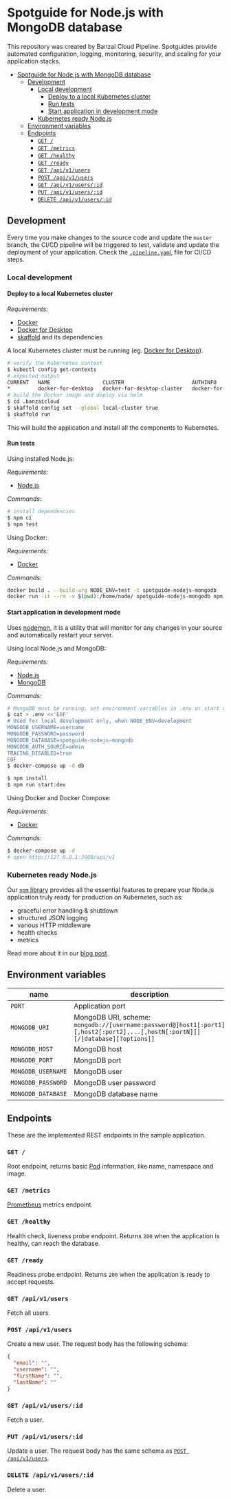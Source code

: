 # Spotguide for Node.js with MongoDB database

This repository was created by Banzai Cloud Pipeline. Spotguides provide automated configuration, logging, monitoring, security, and scaling for your application stacks.

<!-- TOC -->

- [Spotguide for Node.js with MongoDB database](#spotguide-for-nodejs-with-mongodb-database)
  - [Development](#development)
    - [Local development](#local-development)
      - [Deploy to a local Kubernetes cluster](#deploy-to-a-local-kubernetes-cluster)
      - [Run tests](#run-tests)
      - [Start application in development mode](#start-application-in-development-mode)
    - [Kubernetes ready Node.js](#kubernetes-ready-nodejs)
  - [Environment variables](#environment-variables)
  - [Endpoints](#endpoints)
    - [`GET /`](#get)
    - [`GET /metrics`](#get-metrics)
    - [`GET /healthy`](#get-healthy)
    - [`GET /ready`](#get-ready)
    - [`GET /api/v1/users`](#get-apiv1users)
    - [`POST /api/v1/users`](#post-apiv1users)
    - [`GET /api/v1/users/:id`](#get-apiv1usersid)
    - [`PUT /api/v1/users/:id`](#put-apiv1usersid)
    - [`DELETE /api/v1/users/:id`](#delete-apiv1usersid)

<!-- /TOC -->

## Development

Every time you make changes to the source code and update the `master` branch, the CI/CD pipeline will be triggered to test, validate and update the deployment of your application. Check the [`.pipeline.yaml`](.banzaicloud/pipeline.yaml) file for CI/CD steps.

### Local development

#### Deploy to a local Kubernetes cluster

_Requirements:_

- [Docker](https://www.docker.com/)
- [Docker for Desktop](https://www.docker.com/products/docker-desktop)
- [skaffold](https://github.com/GoogleContainerTools/skaffold) and its dependencies

A local Kubernetes cluster must be running (eg. [Docker for Desktop](https://www.docker.com/products/docker-desktop)).

```sh
# verify the Kubernetes context
$ kubectl config get-contexts
# expected output
CURRENT   NAME                 CLUSTER                      AUTHINFO             NAMESPACE
*         docker-for-desktop   docker-for-desktop-cluster   docker-for-desktop
# build the Docker image and deploy via helm
$ cd .banzaicloud
$ skaffold config set --global local-cluster true
$ skaffold run
```

This will build the application and install all the components to Kubernetes.

#### Run tests

Using installed Node.js:

_Requirements:_

- [Node.js](https://nodejs.org/)

_Commands:_

```sh
# install dependencies
$ npm ci
$ npm test
```

Using Docker:

_Requirements:_

- [Docker](https://www.docker.com/)

_Commands:_

```sh
docker build . --build-arg NODE_ENV=test -t spotguide-nodejs-mongodb
docker run -it --rm -v $(pwd):/home/node/ spotguide-nodejs-mongodb npm test
```

#### Start application in development mode

Uses [nodemon](https://nodemon.io/), it is a utility that will monitor for any changes in your source and automatically restart your server.

Using local Node.js and MongoDB:

_Requirements:_

- [Node.js](https://nodejs.org/)
- [MongoDB](https://www.mongodb.com/)

_Commands:_

```sh
# MongoDB must be running, set environment variables in .env or start dependencies
$ cat > .env <<'EOF'
# Used for local development only, when NODE_ENV=development
MONGODB_USERNAME=username
MONGODB_PASSWORD=password
MONGODB_DATABASE=spotguide-nodejs-mongodb
MONGODB_AUTH_SOURCE=admin
TRACING_DISABLED=true
EOF
$ docker-compose up -d db

$ npm install
$ npm run start:dev
```

Using Docker and Docker Compose:

_Requirements:_

- [Docker](https://www.docker.com/)

_Commands:_

```sh
$ docker-compose up -d
# open http://127.0.0.1:3000/api/v1
```

### Kubernetes ready Node.js

Our [`npm` library](https://github.com/banzaicloud/node-service-tools) provides all the essential features to prepare your Node.js application truly ready for production on Kubernetes, such as:

- graceful error handling & shutdown
- structured JSON logging
- various HTTP middleware
- health checks
- metrics

Read more about it in our [blog post](https://banzaicloud.com/blog/nodejs-in-production/).

## Environment variables

| name               | description                                                                                                                   | default     |
| ------------------ | ----------------------------------------------------------------------------------------------------------------------------- | ----------- |
| `PORT`             | Application port                                                                                                              | 3000        |
| `MONGODB_URI`      | MongoDB URI, scheme: `mongodb://[username:password@]host1[:port1][,host2[:port2],...[,hostN[:portN]]][/[database][?options]]` |             |
| `MONGODB_HOST`     | MongoDB host                                                                                                                  | '127.0.0.1' |
| `MONGODB_PORT`     | MongoDB port                                                                                                                  | 27017       |
| `MONGODB_USERNAME` | MongoDB user                                                                                                                  |             |
| `MONGODB_PASSWORD` | MongoDB user password                                                                                                         |             |
| `MONGODB_DATABASE` | MongoDB database name                                                                                                         |             |

## Endpoints

These are the implemented REST endpoints in the sample application.

### `GET /`

Root endpoint, returns basic [Pod](https://kubernetes.io/docs/concepts/workloads/pods/pod/) information, like name, namespace and image.

### `GET /metrics`

[Prometheus](https://prometheus.io) metrics endpoint.

### `GET /healthy`

Health check, liveness probe endpoint. Returns `200` when the application is healthy, can reach the database.

### `GET /ready`

Readiness probe endpoint. Returns `200` when the application is ready to accept requests.

### `GET /api/v1/users`

Fetch all users.

### `POST /api/v1/users`

Create a new user. The request body has the following schema:

```json
{
  "email": "",
  "username": "",
  "firstName": "",
  "lastName": ""
}
```

### `GET /api/v1/users/:id`

Fetch a user.

### `PUT /api/v1/users/:id`

Update a user. The request body has the same schema as [`POST /api/v1/users`](#post-apiv1users).

### `DELETE /api/v1/users/:id`

Delete a user.

